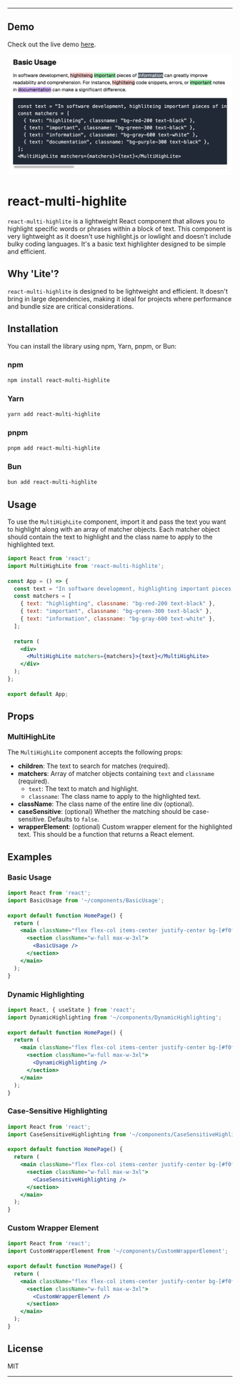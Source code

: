 
---

## Demo

Check out the live demo [here](https://react-multi-highlite.vercel.app/).

![Demo](example.png)

# react-multi-highlite

`react-multi-highlite` is a lightweight React component that allows you to highlight specific words or phrases within a block of text. This component is very lightweight as it doesn't use highlight.js or lowlight and doesn't include bulky coding languages. It's a basic text highlighter designed to be simple and efficient.

## Why 'Lite'?

`react-multi-highlite` is designed to be lightweight and efficient. It doesn't bring in large dependencies, making it ideal for projects where performance and bundle size are critical considerations.


## Installation

You can install the library using npm, Yarn, pnpm, or Bun:

### npm

```bash
npm install react-multi-highlite
```

### Yarn

```bash
yarn add react-multi-highlite
```

### pnpm

```bash
pnpm add react-multi-highlite
```

### Bun

```bash
bun add react-multi-highlite
```

## Usage

To use the `MultiHighLite` component, import it and pass the text you want to highlight along with an array of matcher objects. Each matcher object should contain the text to highlight and the class name to apply to the highlighted text.

```jsx
import React from 'react';
import MultiHighLite from 'react-multi-highlite';

const App = () => {
  const text = "In software development, highlighting important pieces of information can greatly improve readability and comprehension. For instance, highlighting code snippets, errors, or important notes in documentation can make a significant difference.";
  const matchers = [
    { text: "highlighting", classname: "bg-red-200 text-black" },
    { text: "important", classname: "bg-green-300 text-black" },
    { text: "information", classname: "bg-gray-600 text-white" },
  ];

  return (
    <div>
      <MultiHighLite matchers={matchers}>{text}</MultiHighLite>
    </div>
  );
};

export default App;
```

## Props

### MultiHighLite

The `MultiHighLite` component accepts the following props:

- **children**: The text to search for matches (required).
- **matchers**: Array of matcher objects containing `text` and `classname` (required).
  - `text`: The text to match and highlight.
  - `classname`: The class name to apply to the highlighted text.
- **className**: The class name of the entire line div (optional).
- **caseSensitive**: (optional) Whether the matching should be case-sensitive. Defaults to `false`.
- **wrapperElement**: (optional) Custom wrapper element for the highlighted text. This should be a function that returns a React element.

## Examples

### Basic Usage

```jsx
import React from 'react';
import BasicUsage from '~/components/BasicUsage';

export default function HomePage() {
  return (
    <main className="flex flex-col items-center justify-center bg-[#f0f4f8] text-gray-800 space-y-8 p-6 min-h-screen">
      <section className="w-full max-w-3xl">
        <BasicUsage />
      </section>
    </main>
  );
}
```

### Dynamic Highlighting

```jsx
import React, { useState } from 'react';
import DynamicHighlighting from '~/components/DynamicHighlighting';

export default function HomePage() {
  return (
    <main className="flex flex-col items-center justify-center bg-[#f0f4f8] text-gray-800 space-y-8 p-6 min-h-screen">
      <section className="w-full max-w-3xl">
        <DynamicHighlighting />
      </section>
    </main>
  );
}
```

### Case-Sensitive Highlighting

```jsx
import React from 'react';
import CaseSensitiveHighlighting from '~/components/CaseSensitiveHighlighting';

export default function HomePage() {
  return (
    <main className="flex flex-col items-center justify-center bg-[#f0f4f8] text-gray-800 space-y-8 p-6 min-h-screen">
      <section className="w-full max-w-3xl">
        <CaseSensitiveHighlighting />
      </section>
    </main>
  );
}
```

### Custom Wrapper Element

```jsx
import React from 'react';
import CustomWrapperElement from '~/components/CustomWrapperElement';

export default function HomePage() {
  return (
    <main className="flex flex-col items-center justify-center bg-[#f0f4f8] text-gray-800 space-y-8 p-6 min-h-screen">
      <section className="w-full max-w-3xl">
        <CustomWrapperElement />
      </section>
    </main>
  );
}
```

## License

MIT

---
